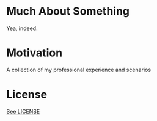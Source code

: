 # Much About Something

Yea, indeed.

# Motivation

A collection of my professional experience and scenarios

# License

[See LICENSE](https://github.com/CookiesNCream/Coffee-Cake-Conversations/blob/gh-pages/LICENSE.md)
